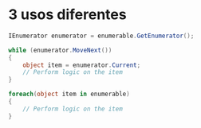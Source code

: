 # 3 usos diferentes

```cs 
IEnumerator enumerator = enumerable.GetEnumerator();

while (enumerator.MoveNext())
{
    object item = enumerator.Current;
    // Perform logic on the item
}
``` 

```cs 
foreach(object item in enumerable)
{
    // Perform logic on the item
}
``` 
